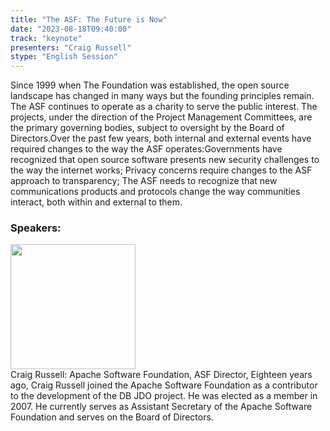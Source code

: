 ```yaml
---
title: "The ASF: The Future is Now"
date: "2023-08-18T09:40:00" 
track: "keynote"
presenters: "Craig Russell"
stype: "English Session"
---
```

Since 1999 when The Foundation was established, the open source landscape has changed in many ways but the founding principles remain. The ASF continues to operate as a  charity to serve the public interest. The projects, under the direction of the Project Management Committees, are the primary governing bodies, subject to oversight by the Board of Directors.Over the past few years, both internal and external events have required changes to the way the ASF operates:Governments have recognized that open source software presents new security challenges to the way the internet works; Privacy concerns require changes to the ASF approach to transparency; The ASF needs to recognize that new communications products and protocols change the way communities interact, both within and external to them.
 ### Speakers: 
 <img src="https://img.bagevent.com/resource/20230723/2219476901016.jpeg" width="200" /><br>Craig Russell: Apache Software Foundation, ASF Director, Eighteen years ago, Craig Russell joined the Apache Software Foundation as a contributor to the development of the DB JDO project. He was elected as a member in 2007. He currently serves as Assistant Secretary of the Apache Software Foundation and serves on the Board of Directors.
 <br><br>